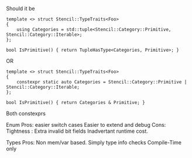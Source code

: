 Should it be 

```
template <> struct Stencil::TypeTraits<Foo>
{
    using Categories = std::tuple<Stencil::Category::Primitive, Stencil::Category::Iterable>;
};

bool IsPrimitive() { return TupleHasType<Categories, Primitive>; }
```

OR 

```
template <> struct Stencil::TypeTraits<Foo>
{
    constexpr static auto Categories = Stencil::Category::Primitive | Stencil::Category::Iterable;
};

bool IsPrimitive() { return Categories & Primitive; }

```

Both constexprs 

Enum 
    Pros:
        easier switch cases
        Easier to extend and debug
    Cons:
        Tightness : Extra invalid bit fields 
        Inadvertant runtime cost.

Types
    Pros:
        Non mem/var based. Simply type info checks
        Compile-Time only

